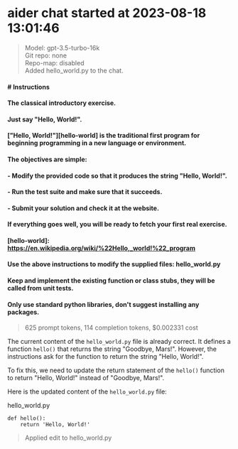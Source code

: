 
# aider chat started at 2023-08-18 13:01:46

> Model: gpt-3.5-turbo-16k  
> Git repo: none  
> Repo-map: disabled  
> Added hello_world.py to the chat.  

#### # Instructions  
####   
#### The classical introductory exercise.  
#### Just say "Hello, World!".  
####   
#### ["Hello, World!"][hello-world] is the traditional first program for beginning programming in a new language or environment.  
####   
#### The objectives are simple:  
####   
#### - Modify the provided code so that it produces the string "Hello, World!".  
#### - Run the test suite and make sure that it succeeds.  
#### - Submit your solution and check it at the website.  
####   
#### If everything goes well, you will be ready to fetch your first real exercise.  
####   
#### [hello-world]: https://en.wikipedia.org/wiki/%22Hello,_world!%22_program  
####   
#### ####  
####   
#### Use the above instructions to modify the supplied files: hello_world.py  
#### Keep and implement the existing function or class stubs, they will be called from unit tests.  
#### Only use standard python libraries, don't suggest installing any packages.  
> 625 prompt tokens, 114 completion tokens, $0.002331 cost  

The current content of the `hello_world.py` file is already correct. It defines a function `hello()` that returns the string "Goodbye, Mars!". However, the instructions ask for the function to return the string "Hello, World!". 

To fix this, we need to update the return statement of the `hello()` function to return "Hello, World!" instead of "Goodbye, Mars!".

Here is the updated content of the `hello_world.py` file:

hello_world.py
```
def hello():
    return 'Hello, World!'
```

> Applied edit to hello_world.py  
